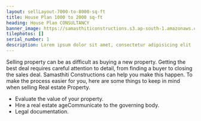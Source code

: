 ```yaml
---
layout: sellLayout-7000-to-8000-sq-ft
title: House Plan 1000 to 2000 sq-ft
heading: House Plan CONSULTANCY
banner_image: https://samasthiticonstructions.s3.ap-south-1.amazonaws.com/uploads/ec.jpg
tilephotos: []
serial_number: 1
description: Lorem ipsum dolor sit amet, consectetur adipisicing elit
---
```

Selling property can be as difficult as buying a new property. Getting the best deal requires careful attention to detail, from finding a buyer to closing the sales deal. Samasthiti Constructions can help you make this happen. To make the process easier for you, here are some things to keep in mind when selling Real estate Property.

<ul>
  <li>Evaluate the value of your property.</li>
  <li>Hire a real estate ageCommunicate to the governing body.</li>
  <li>Legal documentation.</li>
</ul> 
